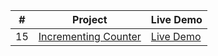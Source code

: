 |  #  | Project                                                               | Live Demo                                                  |
| :-: | --------------------------------------------------------------------- | ---------------------------------------------------------- |
| 15  | [Incrementing Counter](https://joonys.github.io/IncrementingCounter/) | [Live Demo](https://joonys.github.io/IncrementingCounter/) |
